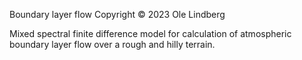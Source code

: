 Boundary layer flow
Copyright © 2023 Ole Lindberg

Mixed spectral finite difference model for calculation of atmospheric boundary layer flow over a rough and hilly terrain.
